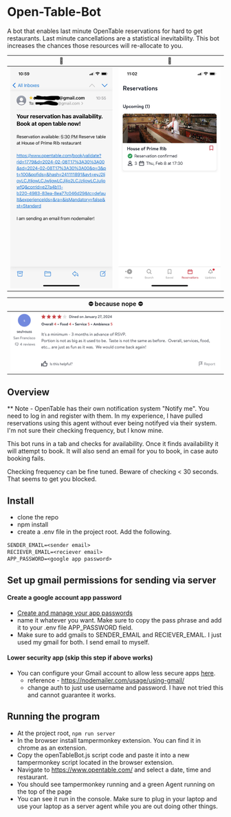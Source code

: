 # Open-Table-Bot

A bot that enables last minute OpenTable reservations for hard to get restaurants. Last minute cancellations are a statistical inevitability. This bot increases the chances those resources will re-allocate to you.

|               🚀               |                🌟                |
| :----------------------------: | :------------------------------: |
| ![email](images/IMG_4209.jpeg) | ![success](images/IMG_4210.jpeg) |

|      ⛔ because nope ⛔      |
| :--------------------------: |
| ![nope](images/img_nope.png) |

## Overview

\*\* Note - OpenTable has their own notification system "Notify me". You need to log in and register with them. In my experience, I have pulled reservations using this agent without ever being notifyed via their system. I'm not sure their checking frequency, but I know mine.

This bot runs in a tab and checks for availability. Once it finds availability it will attempt to book. It will also send an email for you to book, in case auto booking fails.

Checking frequency can be fine tuned. Beware of checking < 30 seconds. That seems to get you blocked.

## Install

- clone the repo
- npm install
- create a .env file in the project root. Add the following.

```
SENDER_EMAIL=<sender email>
RECIEVER_EMAIL=<reciever email>
APP_PASSWORD=<google app password>
```

## Set up gmail permissions for sending via server

#### Create a google account app password

- [Create and manage your app passwords](https://myaccount.google.com/apppasswords)
- name it whatever you want. Make sure to copy the pass phrase and add it to your .env file APP_PASSWORD field.
- Make sure to add gmails to SENDER_EMAIL and RECIEVER_EMAIL. I just used my gmail for both. I send email to myself.

#### Lower security app (skip this step if above works)

- You can configure your Gmail account to allow less secure apps [here](https://www.google.com/settings/security/lesssecureapps).
  - reference - https://nodemailer.com/usage/using-gmail/
  - change auth to just use username and password. I have not tried this and cannot guarantee it works.

## Running the program

- At the project root, `npm run server`
- In the browser install tampermonkey extension. You can find it in chrome as an extension.
- Copy the openTableBot.js script code and paste it into a new tampermonkey script located in the browser extension.
- Navigate to https://www.opentable.com/ and select a date, time and restaurant.
- You should see tampermonkey running and a green Agent running on the top of the page
- You can see it run in the console. Make sure to plug in your laptop and use your laptop as a server agent while you are out doing other things.
